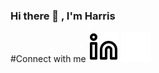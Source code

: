 ### Hi there 👋 , I'm Harris

#Connect with me
[![website](./img/linkedin-light.svg)](https://www.linkedin.com/in/harris-myronidis#gh-light-mode-only)
[![website](./img/linkedin-dark.svg)](https://www.linkedin.com/in/harris-myronidis#gh-dark-mode-only)

<!--
**waterHarris/waterHarris** is a ✨ _special_ ✨ repository because its `README.md` (this file) appears on your GitHub profile.

Here are some ideas to get you started:

- 🔭 I’m currently working on ...
- 🌱 I’m currently learning ...
- 👯 I’m looking to collaborate on ...
- 🤔 I’m looking for help with ...
- 💬 Ask me about ...
- 📫 How to reach me: ...
- 😄 Pronouns: ...
- ⚡ Fun fact: ...
-->

[linkedin]: https://www.linkedin.com/in/harris-myronidis
